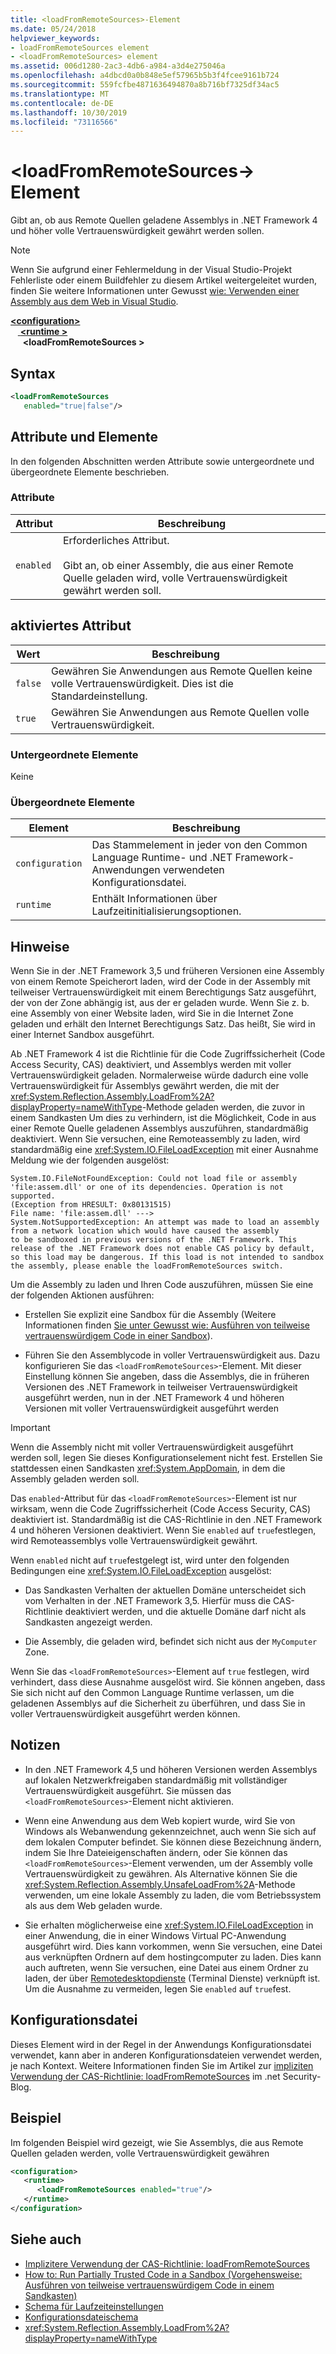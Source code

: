 ```yaml
---
title: <loadFromRemoteSources>-Element
ms.date: 05/24/2018
helpviewer_keywords:
- loadFromRemoteSources element
- <loadFromRemoteSources> element
ms.assetid: 006d1280-2ac3-4db6-a984-a3d4e275046a
ms.openlocfilehash: a4dbcd0a0b848e5ef57965b5b3f4fcee9161b724
ms.sourcegitcommit: 559fcfbe4871636494870a8b716bf7325df34ac5
ms.translationtype: MT
ms.contentlocale: de-DE
ms.lasthandoff: 10/30/2019
ms.locfileid: "73116566"
---
```

# <a name="loadfromremotesources-element"></a>\<loadFromRemoteSources-> Element
Gibt an, ob aus Remote Quellen geladene Assemblys in .NET Framework 4 und höher volle Vertrauenswürdigkeit gewährt werden sollen.
  
> [!NOTE]
> Wenn Sie aufgrund einer Fehlermeldung in der Visual Studio-Projekt Fehlerliste oder einem Buildfehler zu diesem Artikel weitergeleitet wurden, finden Sie weitere Informationen unter Gewusst [wie: Verwenden einer Assembly aus dem Web in Visual Studio](https://docs.microsoft.com/previous-versions/visualstudio/visual-studio-2010/ee890038(v=vs.100)).  
  
[ **\<configuration>** ](../configuration-element.md)\
&nbsp; &nbsp;[ **\<runtime >** ](runtime-element.md) \
&nbsp;&nbsp;&nbsp;&nbsp; **\<loadFromRemoteSources >**  
  
## <a name="syntax"></a>Syntax  
  
```xml  
<loadFromRemoteSources    
   enabled="true|false"/>  
```  
  
## <a name="attributes-and-elements"></a>Attribute und Elemente
 In den folgenden Abschnitten werden Attribute sowie untergeordnete und übergeordnete Elemente beschrieben.  
  
### <a name="attributes"></a>Attribute  
  
|Attribut|Beschreibung|  
|---------------|-----------------|  
|`enabled`|Erforderliches Attribut.<br /><br /> Gibt an, ob einer Assembly, die aus einer Remote Quelle geladen wird, volle Vertrauenswürdigkeit gewährt werden soll.|  
  
## <a name="enabled-attribute"></a>aktiviertes Attribut  
  
|Wert|Beschreibung|  
|-----------|-----------------|  
|`false`|Gewähren Sie Anwendungen aus Remote Quellen keine volle Vertrauenswürdigkeit. Dies ist die Standardeinstellung.|  
|`true`|Gewähren Sie Anwendungen aus Remote Quellen volle Vertrauenswürdigkeit.|  
  
### <a name="child-elements"></a>Untergeordnete Elemente  
 Keine  
  
### <a name="parent-elements"></a>Übergeordnete Elemente  
  
|Element|Beschreibung|  
|-------------|-----------------|  
|`configuration`|Das Stammelement in jeder von den Common Language Runtime- und .NET Framework-Anwendungen verwendeten Konfigurationsdatei.|  
|`runtime`|Enthält Informationen über Laufzeitinitialisierungsoptionen.|  
  
## <a name="remarks"></a>Hinweise

Wenn Sie in der .NET Framework 3,5 und früheren Versionen eine Assembly von einem Remote Speicherort laden, wird der Code in der Assembly mit teilweiser Vertrauenswürdigkeit mit einem Berechtigungs Satz ausgeführt, der von der Zone abhängig ist, aus der er geladen wurde. Wenn Sie z. b. eine Assembly von einer Website laden, wird Sie in die Internet Zone geladen und erhält den Internet Berechtigungs Satz. Das heißt, Sie wird in einer Internet Sandbox ausgeführt.

Ab .NET Framework 4 ist die Richtlinie für die Code Zugriffssicherheit (Code Access Security, CAS) deaktiviert, und Assemblys werden mit voller Vertrauenswürdigkeit geladen. Normalerweise würde dadurch eine volle Vertrauenswürdigkeit für Assemblys gewährt werden, die mit der <xref:System.Reflection.Assembly.LoadFrom%2A?displayProperty=nameWithType>-Methode geladen werden, die zuvor in einem Sandkasten Um dies zu verhindern, ist die Möglichkeit, Code in aus einer Remote Quelle geladenen Assemblys auszuführen, standardmäßig deaktiviert. Wenn Sie versuchen, eine Remoteassembly zu laden, wird standardmäßig eine <xref:System.IO.FileLoadException> mit einer Ausnahme Meldung wie der folgenden ausgelöst:

```text
System.IO.FileNotFoundException: Could not load file or assembly 'file:assem.dll' or one of its dependencies. Operation is not supported. 
(Exception from HRESULT: 0x80131515)
File name: 'file:assem.dll' ---> 
System.NotSupportedException: An attempt was made to load an assembly from a network location which would have caused the assembly 
to be sandboxed in previous versions of the .NET Framework. This release of the .NET Framework does not enable CAS policy by default, 
so this load may be dangerous. If this load is not intended to sandbox the assembly, please enable the loadFromRemoteSources switch. 
```

Um die Assembly zu laden und Ihren Code auszuführen, müssen Sie eine der folgenden Aktionen ausführen:

- Erstellen Sie explizit eine Sandbox für die Assembly (Weitere Informationen finden [Sie unter Gewusst wie: Ausführen von teilweise vertrauenswürdigem Code in einer Sandbox](../../../misc/how-to-run-partially-trusted-code-in-a-sandbox.md)).

- Führen Sie den Assemblycode in voller Vertrauenswürdigkeit aus. Dazu konfigurieren Sie das `<loadFromRemoteSources>`-Element. Mit dieser Einstellung können Sie angeben, dass die Assemblys, die in früheren Versionen des .NET Framework in teilweiser Vertrauenswürdigkeit ausgeführt werden, nun in der .NET Framework 4 und höheren Versionen mit voller Vertrauenswürdigkeit ausgeführt werden

> [!IMPORTANT]
> Wenn die Assembly nicht mit voller Vertrauenswürdigkeit ausgeführt werden soll, legen Sie dieses Konfigurationselement nicht fest. Erstellen Sie stattdessen einen Sandkasten <xref:System.AppDomain>, in dem die Assembly geladen werden soll.

Das `enabled`-Attribut für das `<loadFromRemoteSources>`-Element ist nur wirksam, wenn die Code Zugriffssicherheit (Code Access Security, CAS) deaktiviert ist. Standardmäßig ist die CAS-Richtlinie in den .NET Framework 4 und höheren Versionen deaktiviert. Wenn Sie `enabled` auf `true`festlegen, wird Remoteassemblys volle Vertrauenswürdigkeit gewährt.

Wenn `enabled` nicht auf `true`festgelegt ist, wird unter den folgenden Bedingungen eine <xref:System.IO.FileLoadException> ausgelöst:

- Das Sandkasten Verhalten der aktuellen Domäne unterscheidet sich vom Verhalten in der .NET Framework 3,5. Hierfür muss die CAS-Richtlinie deaktiviert werden, und die aktuelle Domäne darf nicht als Sandkasten angezeigt werden.

- Die Assembly, die geladen wird, befindet sich nicht aus der `MyComputer` Zone.

Wenn Sie das `<loadFromRemoteSources>`-Element auf `true` festlegen, wird verhindert, dass diese Ausnahme ausgelöst wird. Sie können angeben, dass Sie sich nicht auf den Common Language Runtime verlassen, um die geladenen Assemblys auf die Sicherheit zu überführen, und dass Sie in voller Vertrauenswürdigkeit ausgeführt werden können.

## <a name="notes"></a>Notizen

- In den .NET Framework 4,5 und höheren Versionen werden Assemblys auf lokalen Netzwerkfreigaben standardmäßig mit vollständiger Vertrauenswürdigkeit ausgeführt. Sie müssen das `<loadFromRemoteSources>`-Element nicht aktivieren.

- Wenn eine Anwendung aus dem Web kopiert wurde, wird Sie von Windows als Webanwendung gekennzeichnet, auch wenn Sie sich auf dem lokalen Computer befindet. Sie können diese Bezeichnung ändern, indem Sie Ihre Dateieigenschaften ändern, oder Sie können das `<loadFromRemoteSources>`-Element verwenden, um der Assembly volle Vertrauenswürdigkeit zu gewähren. Als Alternative können Sie die <xref:System.Reflection.Assembly.UnsafeLoadFrom%2A>-Methode verwenden, um eine lokale Assembly zu laden, die vom Betriebssystem als aus dem Web geladen wurde.

- Sie erhalten möglicherweise eine <xref:System.IO.FileLoadException> in einer Anwendung, die in einer Windows Virtual PC-Anwendung ausgeführt wird. Dies kann vorkommen, wenn Sie versuchen, eine Datei aus verknüpften Ordnern auf dem hostingcomputer zu laden. Dies kann auch auftreten, wenn Sie versuchen, eine Datei aus einem Ordner zu laden, der über [Remotedesktopdienste](https://go.microsoft.com/fwlink/?LinkId=182775) (Terminal Dienste) verknüpft ist. Um die Ausnahme zu vermeiden, legen Sie `enabled` auf `true`fest.

## <a name="configuration-file"></a>Konfigurationsdatei

Dieses Element wird in der Regel in der Anwendungs Konfigurationsdatei verwendet, kann aber in anderen Konfigurationsdateien verwendet werden, je nach Kontext. Weitere Informationen finden Sie im Artikel zur [impliziten Verwendung der CAS-Richtlinie: loadFromRemoteSources](https://go.microsoft.com/fwlink/p/?LinkId=266839) im .net Security-Blog.  

## <a name="example"></a>Beispiel

Im folgenden Beispiel wird gezeigt, wie Sie Assemblys, die aus Remote Quellen geladen werden, volle Vertrauenswürdigkeit gewähren

```xml
<configuration>  
   <runtime>  
      <loadFromRemoteSources enabled="true"/>  
   </runtime>  
</configuration>  
```

## <a name="see-also"></a>Siehe auch

- [Implizitere Verwendung der CAS-Richtlinie: loadFromRemoteSources](https://go.microsoft.com/fwlink/p/?LinkId=266839)
- [How to: Run Partially Trusted Code in a Sandbox (Vorgehensweise: Ausführen von teilweise vertrauenswürdigem Code in einem Sandkasten)](../../../misc/how-to-run-partially-trusted-code-in-a-sandbox.md)
- [Schema für Laufzeiteinstellungen](index.md)
- [Konfigurationsdateischema](../index.md)
- <xref:System.Reflection.Assembly.LoadFrom%2A?displayProperty=nameWithType>
